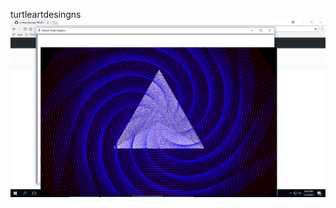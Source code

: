 turtleartdesingns
<img src="https://github.com/Karanthaman/turtleartdesingns/blob/master/project.png">
